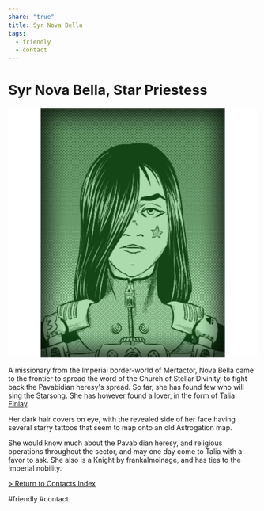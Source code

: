 ```yaml
---
share: "true"
title: Syr Nova Bella
tags:
  - friendly
  - contact
---
```

  
# Syr Nova Bella, Star Priestess  
![500x500](../Attachments/NovaBella.png)  
  
A missionary from the Imperial border-world of Mertactor, Nova Bella came to the frontier to spread the word of the Church of Stellar Divinity, to fight back the Pavabidian heresy's spread. So far, she has found few who will sing the Starsong. She has however found a lover, in the form of [Talia Finlay](../Crew/TaliaFinlay.md).  
  
Her dark hair covers on eye, with the revealed side of her face having several starry tattoos that seem to map onto an old Astrogation map.    
    
She would know much about the Pavabidian heresy, and religious operations throughout the sector, and may one day come to Talia with a favor to ask. She also is a Knight by frankalmoinage, and has ties to the Imperial nobility.  
  
[> Return to Contacts Index](./index.md)  
  
#friendly #contact